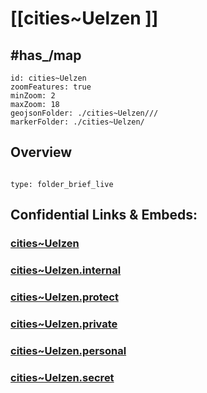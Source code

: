 ﻿# [[cities~Uelzen ]]



## #has_/map 

```leaflet
id: cities~Uelzen
zoomFeatures: true 
minZoom: 2 
maxZoom: 18
geojsonFolder: ./cities~Uelzen///
markerFolder: ./cities~Uelzen/
```



## Overview
 
```folderv
```

```ccard
type: folder_brief_live
```
 

## Confidential Links & Embeds: 

### [cities~Uelzen](/_public/Earth/Continent/Europe/Europe~Central/Germany/Germany~West/Niedersachsen/counties~Niedersachsen/Uelzen/cities~Uelzen.md) 

### [cities~Uelzen.internal](/_internal/Earth/Continent/Europe/Europe~Central/Germany/Germany~West/Niedersachsen/counties~Niedersachsen/Uelzen/cities~Uelzen.internal.md) 

### [cities~Uelzen.protect](/_protect/Earth/Continent/Europe/Europe~Central/Germany/Germany~West/Niedersachsen/counties~Niedersachsen/Uelzen/cities~Uelzen.protect.md) 

### [cities~Uelzen.private](/_private/Earth/Continent/Europe/Europe~Central/Germany/Germany~West/Niedersachsen/counties~Niedersachsen/Uelzen/cities~Uelzen.private.md) 

### [cities~Uelzen.personal](/_personal/Earth/Continent/Europe/Europe~Central/Germany/Germany~West/Niedersachsen/counties~Niedersachsen/Uelzen/cities~Uelzen.personal.md) 

### [cities~Uelzen.secret](/_secret/Earth/Continent/Europe/Europe~Central/Germany/Germany~West/Niedersachsen/counties~Niedersachsen/Uelzen/cities~Uelzen.secret.md) 
